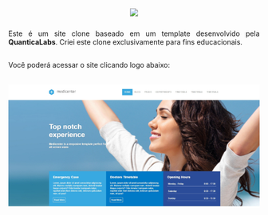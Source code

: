 <h1 align="center">
    <img src="https://readme-typing-svg.herokuapp.com/?font=Righteous&size=35&center=true&vCenter=true&width=500&height=70&duration=3000&lines=Clone+Medicenter!;" />
</h1>

 <div align="justify">Este é um site clone baseado em um template desenvolvido pela <strong>QuanticaLabs</strong>. Criei este clone exclusivamente para fins educacionais.<div>
 
##

Você poderá acessar o site clicando logo abaixo:
<div align="center"><br> <a href="https://guioliveirx.github.io/Clone-Medicenter" target="_blanck" rel="external"><img aling="center" src="https://github.com/guioliveirx/Clone-Medicenter/blob/main/assets/images/Clone-Medicenter.jpeg?raw=true" img>
</a></div>   
